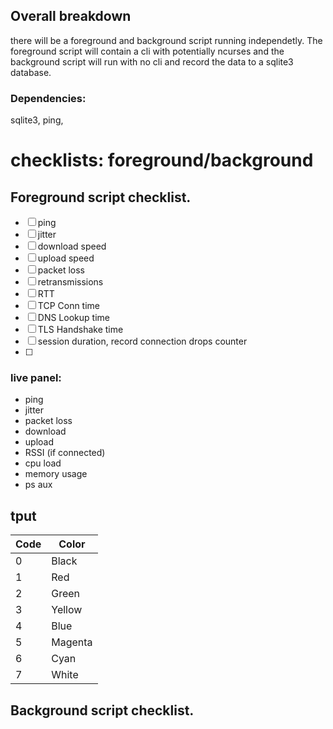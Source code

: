 ## Overall breakdown

there will be a foreground and background script running independetly. The foreground script will contain a cli with potentially ncurses and the background script will run with no cli and record the data to a sqlite3 database.

### Dependencies:

sqlite3, ping, 


# checklists: foreground/background

## Foreground script checklist.
- [ ] ping
- [ ] jitter
- [ ] download speed
- [ ] upload speed
- [ ] packet loss
- [ ] retransmissions
- [ ] RTT
- [ ] TCP Conn time
- [ ] DNS Lookup time
- [ ] TLS Handshake time
- [ ] session duration, record connection drops counter
- [ ] 

### live panel:
- ping
- jitter
-  packet loss
- download
- upload
- RSSI (if connected)
- cpu load
- memory usage
- ps aux

## tput

| Code | Color   |
| ---- | ------- |
| 0    | Black   |
| 1    | Red     |
| 2    | Green   |
| 3    | Yellow  |
| 4    | Blue    |
| 5    | Magenta |
| 6    | Cyan    |
| 7    | White   |


## Background script checklist.
